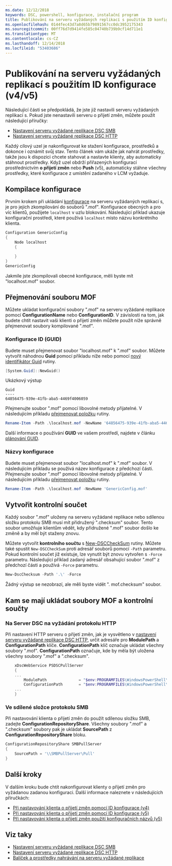 ```yaml
---
ms.date: 12/12/2018
keywords: DSC, powershell, konfigurace, instalační program
title: Publikování na serveru vyžádaných replikací s použitím ID konfigurace (v4/v5)
ms.openlocfilehash: 0144fec43d7a8d65b79891567cc0dc3952175343
ms.sourcegitcommit: 00ff76d7d9414fe585c04740b739b9cf14d711e1
ms.translationtype: MT
ms.contentlocale: cs-CZ
ms.lasthandoff: 12/14/2018
ms.locfileid: "53403686"
---
```

# <a name="publish-to-a-pull-server-using-configuration-ids-v4v5"></a>Publikování na serveru vyžádaných replikací s použitím ID konfigurace (v4/v5)

Následující části se předpokládá, že jste již nastavili serveru vyžádaných replikací s. Pokud jste nenastavili serveru o přijetí změn, můžete použít následující příručky:

- [Nastavení serveru vyžádané replikace DSC SMB](pullServerSmb.md)
- [Nastavení serveru vyžádané replikace DSC HTTP](pullServer.md)

Každý cílový uzel je nakonfigurovat ke stažení konfigurace, prostředků a dokonce i oznámit svůj stav. Tento článek vám ukáže jak nahrát prostředky, takže jsou k dispozici chcete stahovat a nastavte klienty, aby automaticky stáhnout prostředky. Když uzel obdrží přiřazených konfigurací prostřednictvím **o přijetí změn** nebo **Push** (v5), automaticky stáhne všechny prostředky, které konfigurace z umístění zadaného v LCM vyžaduje.

## <a name="compile-configurations"></a>Kompilace konfigurace

Prvním krokem při ukládání [konfigurace](../configurations/configurations.md) na serveru vyžádaných replikací s, je pro jejich zkompilování do souborů ".mof". Konfigurace obecných a pro víc klientů, použijete `localhost` v uzlu blokování. Následující příklad ukazuje konfigurační prostředí, které používá `localhost` místo názvu konkrétního klienta.

```powershell
Configuration GenericConfig
{
    Node localhost
    {

    }
}
GenericConfig
```

Jakmile jste zkompilovali obecné konfigurace, měli byste mít "localhost.mof" soubor.

## <a name="renaming-the-mof-file"></a>Přejmenování souboru MOF

Můžete ukládat konfigurační soubory ".mof" na serveru vyžádané replikace pomocí **ConfigurationName** nebo **ConfigurationID**. V závislosti na tom, jak budete chtít nastavit vaši klienti o přijetí změn můžete použít níže správně přejmenovat soubory kompilované ".mof".

### <a name="configuration-ids-guid"></a>Konfigurace ID (GUID)

Budete muset přejmenovat soubor "localhost.mof" k "<GUID>.mof" soubor. Můžete vytvořit náhodnou **Guid** pomocí příkladu níže nebo pomocí [nový identifikátor Guid](/powershell/module/microsoft.powershell.utility/new-guid) rutiny.

```powershell
[System.Guid]::NewGuid()
```

Ukázkový výstup

```output
Guid
----
64856475-939e-41fb-aba5-4469f4006059
```

Přejmenujte soubor ".mof" pomocí libovolné metody přijatelné. V následujícím příkladu [přejmenovat položku](/powershell/module/microsoft.powershell.management/rename-item) rutiny.

```powershell
Rename-Item -Path .\localhost.mof -NewName '64856475-939e-41fb-aba5-4469f4006059.mof'
```

Další informace o používání **GUID** ve vašem prostředí, najdete v článku [plánování GUID](/powershell/dsc/secureserver#guids).

### <a name="configuration-names"></a>Názvy konfigurace

Budete muset přejmenovat soubor "localhost.mof" k "<Configuration Name>.mof" soubor. V následujícím příkladu se používá název konfigurace z předchozí části. Přejmenujte soubor ".mof" pomocí libovolné metody přijatelné. V následujícím příkladu [přejmenovat položku](/powershell/module/microsoft.powershell.management/rename-item) rutiny.

```powershell
Rename-Item -Path .\localhost.mof -NewName 'GenericConfig.mof'
```

## <a name="create-the-checksum"></a>Vytvořit kontrolní součet

Každý soubor ".mof" uloženy na serveru vyžádané replikace nebo sdílenou složku protokolu SMB musí mít přidružený ".checksum" soubor. Tento soubor umožňuje klientům vědět, kdy přidružené ".mof" soubor došlo ke změně a by měl být staženy znovu.

Můžete vytvořit **kontrolního součtu** s [New-DSCCheckSum](/powershell/module/psdesiredstateconfiguration/new-dscchecksum) rutiny. Můžete také spustit `New-DSCCheckSum` proti adresář souborů pomocí `-Path` parametru. Pokud kontrolní součet již existuje, lze vynutit být znovu vytvořen s `-Force` parametru. Následující příklad zadaný adresář obsahující soubor ".mof" z předchozí části a používá `-Force` parametru.

```powershell
New-DscChecksum -Path '.\' -Force
```

Žádný výstup se nezobrazí, ale měli byste vidět "<GUID or Configuration Name>. mof.checksum" soubor.

## <a name="where-to-store-mof-files-and-checksums"></a>Kam se mají ukládat soubory MOF a kontrolní součty

### <a name="on-a-dsc-http-pull-server"></a>Na Server DSC na vyžádání protokolu HTTP

Při nastavení HTTP serveru o přijetí změn, jak je vysvětleno v [nastavení serveru vyžádané replikace DSC HTTP](pullServer.md), určit adresáře pro **ModulePath** a **ConfigurationPath** klíče. **ConfigurationPath** klíč označuje ukládat všechny soubory ".mof". **ConfigurationPath** označuje, kde by měla být uložena všechny soubory ".mof" a ".checksum".

```powershell
    xDscWebService PSDSCPullServer
    {
    ...
        ModulePath              = "$env:PROGRAMFILES\WindowsPowerShell\DscService\Modules"
        ConfigurationPath       = "$env:PROGRAMFILES\WindowsPowerShell\DscService\Configuration"
    ...
    }

```

### <a name="on-an-smb-share"></a>Ve sdílené složce protokolu SMB

Při nastavování klienta o přijetí změn do použít sdílenou složku SMB, zadejte **ConfigurationRepositoryShare**. Všechny soubory ".mof" a ".checksum" soubory pak je ukládat **SourcePath** z **ConfigurationRepositoryShare** bloku.

```powershell
ConfigurationRepositoryShare SMBPullServer
{
    SourcePath = '\\SMBPullServer\Pull'
}
```

## <a name="next-steps"></a>Další kroky

V dalším kroku bude chtít nakonfigurovat klienty o přijetí změn pro vyžádanou zadanou konfiguraci. Další informace naleznete v následujících příručkách:

- [Při nastavování klienta o přijetí změn pomocí ID konfigurace (v4)](pullClientConfigId4.md)
- [Při nastavování klienta o přijetí změn pomocí ID konfigurace (v5)](pullClientConfigId.md)
- [Při nastavování klienta o přijetí změn použití konfiguračních názvů (v5)](pullClientConfigNames.md)

## <a name="see-also"></a>Viz taky

- [Nastavení serveru vyžádané replikace DSC SMB](pullServerSmb.md)
- [Nastavení serveru vyžádané replikace DSC HTTP](pullServer.md)
- [Balíček a prostředky nahrávání na serveru vyžádané replikace](package-upload-resources.md)
